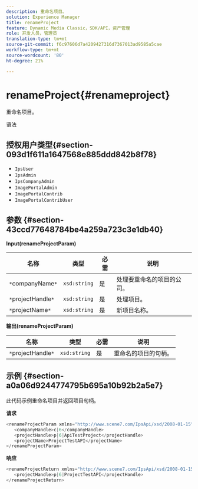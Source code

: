 ```yaml
---
description: 重命名项目。
solution: Experience Manager
title: renameProject
feature: Dynamic Media Classic，SDK/API，资产管理
role: 开发人员，管理员
translation-type: tm+mt
source-git-commit: f6c97606d7a4209427316d7367013ad9585a5cae
workflow-type: tm+mt
source-wordcount: '80'
ht-degree: 21%

---
```



# renameProject{#renameproject}

重命名项目。

语法

## 授权用户类型{#section-093d1f611a1647568e885ddd842b8f78}

* `IpsUser`
* `IpsAdmin`
* `IpsCompanyAdmin`
* `ImagePortalAdmin`
* `ImagePortalContrib`
* `ImagePortalContribUser`

## 参数 {#section-43ccd77648784be4a259a723c3e1db40}

**Input(renameProjectParam)**

| 名称 | 类型 | 必需 | 说明 |
|---|---|---|---|
| `*`companyName`*` | `xsd:string` | 是 | 处理要重命名的项目的公司。 |
| `*`projectHandle`*` | `xsd:string` | 是 | 处理项目。 |
| `*`projectName`*` | `xsd:string` | 是 | 新项目名称。 |

**输出(renameProjectParam)**

| 名称 | 类型 | 必需 | 说明 |
|---|---|---|---|
| `*`projectHandle`*` | `xsd:string` | 是 | 重命名的项目的句柄。 |

## 示例 {#section-a0a06d9244774795b695a10b92b2a5e7}

此代码示例重命名项目并返回项目句柄。

**请求**

```java
<renameProjectParam xmlns="http://www.scene7.com/IpsApi/xsd/2008-01-15">
   <companyHandle>c|6</companyHandle>
   <projectHandle>p|6|ApiTestProject</projectHandle>
   <projectName>ProjectTestAPI</projectName>
</renameProjectParam>
```

**响应**

```java
<renameProjectReturn xmlns="http://www.scene7.com/IpsApi/xsd/2008-01-15">
   <projectHandle>p|6|ProjectTestAPI</projectHandle>
</renameProjectReturn>
```

